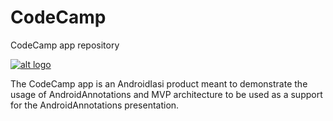 # CodeCamp
CodeCamp app repository

[![alt logo](https://play.google.com/intl/en_us/badges/images/badge_new.png)](https://play.google.com/store/apps/details?id=ro.androidiasi.codecamp.iasi.live)

The CodeCamp app is an AndroidIasi product meant to demonstrate the usage of AndroidAnnotations and MVP architecture to be used as a support for the AndroidAnnotations presentation.
